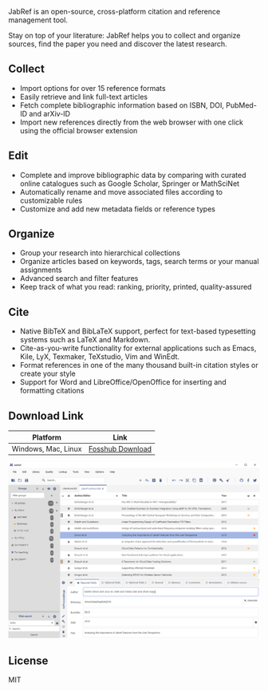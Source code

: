 JabRef is an open-source, cross-platform citation and reference management tool.

Stay on top of your literature: JabRef helps you to collect and organize sources, find the paper you need and discover the latest research.

## Collect

- Import options for over 15 reference formats
- Easily retrieve and link full-text articles
- Fetch complete bibliographic information based on ISBN, DOI, PubMed-ID and arXiv-ID
- Import new references directly from the web browser with one click using the official browser extension

## Edit

- Complete and improve bibliographic data by comparing with curated online catalogues such as Google Scholar, Springer or MathSciNet
- Automatically rename and move associated files according to customizable rules
- Customize and add new metadata fields or reference types

## Organize

- Group your research into hierarchical collections
- Organize articles based on keywords, tags, search terms or your manual assignments
- Advanced search and filter features
- Keep track of what you read: ranking, priority, printed, quality-assured

## Cite

- Native BibTeX and BibLaTeX support, perfect for text-based typesetting systems such as LaTeX and Markdown.
- Cite-as-you-write functionality for external applications such as Emacs, Kile, LyX, Texmaker, TeXstudio, Vim and WinEdt.
- Format references in one of the many thousand built-in citation styles or create your style
- Support for Word and LibreOffice/OpenOffice for inserting and formatting citations

## Download Link

| Platform | Link|
|----------| ---------------------|
| Windows, Mac, Linux  | [Fosshub Download](https://www.fosshub.com/JabRef.html) |

![Screen](jabref-mainscreen.png)

## License

MIT
